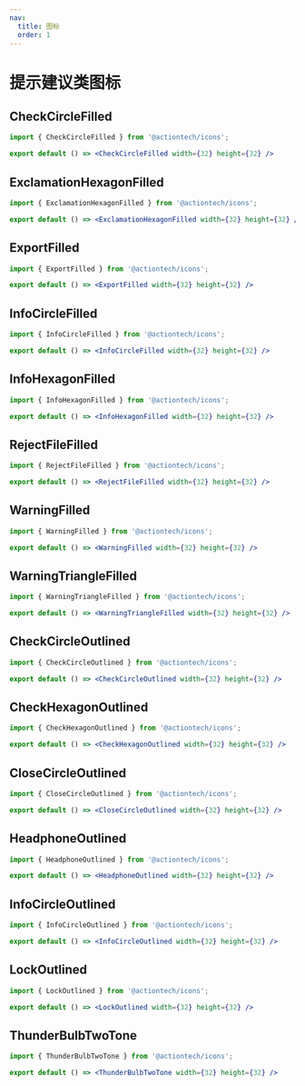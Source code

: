 ```yaml
---
nav:
  title: 图标
  order: 1
---
```

# 提示建议类图标
## CheckCircleFilled
```jsx
import { CheckCircleFilled } from '@actiontech/icons';

export default () => <CheckCircleFilled width={32} height={32} />
```

## ExclamationHexagonFilled
```jsx
import { ExclamationHexagonFilled } from '@actiontech/icons';

export default () => <ExclamationHexagonFilled width={32} height={32} />
```

## ExportFilled
```jsx
import { ExportFilled } from '@actiontech/icons';

export default () => <ExportFilled width={32} height={32} />
```

## InfoCircleFilled
```jsx
import { InfoCircleFilled } from '@actiontech/icons';

export default () => <InfoCircleFilled width={32} height={32} />
```

## InfoHexagonFilled
```jsx
import { InfoHexagonFilled } from '@actiontech/icons';

export default () => <InfoHexagonFilled width={32} height={32} />
```

## RejectFileFilled
```jsx
import { RejectFileFilled } from '@actiontech/icons';

export default () => <RejectFileFilled width={32} height={32} />
```

## WarningFilled
```jsx
import { WarningFilled } from '@actiontech/icons';

export default () => <WarningFilled width={32} height={32} />
```

## WarningTriangleFilled
```jsx
import { WarningTriangleFilled } from '@actiontech/icons';

export default () => <WarningTriangleFilled width={32} height={32} />
```

## CheckCircleOutlined
```jsx
import { CheckCircleOutlined } from '@actiontech/icons';

export default () => <CheckCircleOutlined width={32} height={32} />
```

## CheckHexagonOutlined
```jsx
import { CheckHexagonOutlined } from '@actiontech/icons';

export default () => <CheckHexagonOutlined width={32} height={32} />
```

## CloseCircleOutlined
```jsx
import { CloseCircleOutlined } from '@actiontech/icons';

export default () => <CloseCircleOutlined width={32} height={32} />
```

## HeadphoneOutlined
```jsx
import { HeadphoneOutlined } from '@actiontech/icons';

export default () => <HeadphoneOutlined width={32} height={32} />
```

## InfoCircleOutlined
```jsx
import { InfoCircleOutlined } from '@actiontech/icons';

export default () => <InfoCircleOutlined width={32} height={32} />
```

## LockOutlined
```jsx
import { LockOutlined } from '@actiontech/icons';

export default () => <LockOutlined width={32} height={32} />
```

## ThunderBulbTwoTone
```jsx
import { ThunderBulbTwoTone } from '@actiontech/icons';

export default () => <ThunderBulbTwoTone width={32} height={32} />
```
